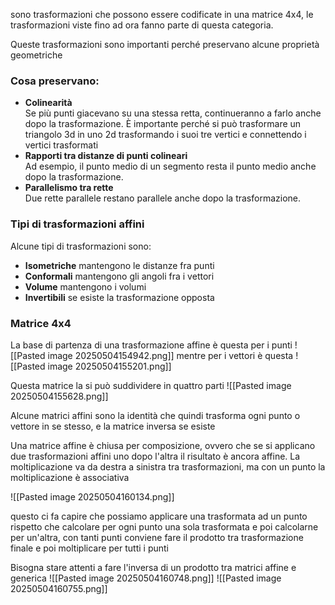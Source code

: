 sono trasformazioni che possono essere codificate in una matrice 4x4, le trasformazioni viste fino ad ora fanno parte di questa categoria.

Queste trasformazioni sono importanti perché preservano alcune proprietà geometriche 
### Cosa preservano:
 
- **Colinearità**  
    Se più punti giacevano su una stessa retta, continueranno a farlo anche dopo la trasformazione. È importante perché si può trasformare un triangolo 3d in uno 2d trasformando i suoi tre vertici e connettendo i vertici trasformati
- **Rapporti tra distanze di punti colineari**  
    Ad esempio, il punto medio di un segmento resta il punto medio anche dopo la trasformazione.
- **Parallelismo tra rette**  
    Due rette parallele restano parallele anche dopo la trasformazione.


### Tipi di trasformazioni affini
Alcune tipi di trasformazioni sono:
- __Isometriche__
	mantengono le distanze fra punti
- __Conformali__
	mantengono gli angoli fra i vettori
- __Volume__
	mantengono i volumi
- __Invertibili__
	se esiste la trasformazione opposta

### Matrice 4x4

La base di partenza di una trasformazione affine è questa per i punti
![[Pasted image 20250504154942.png]]
mentre per i vettori è questa
![[Pasted image 20250504155201.png]]

Questa matrice la si può suddividere in quattro parti 
![[Pasted image 20250504155628.png]]

Alcune matrici affini sono la identità che quindi trasforma ogni punto o vettore in se stesso, e la matrice inversa se esiste

Una matrice affine è chiusa per composizione, ovvero che se si applicano due trasformazioni affini uno dopo l'altra il risultato è ancora affine. 
La moltiplicazione va da destra a sinistra tra trasformazioni, ma con un punto la moltiplicazione è associativa

![[Pasted image 20250504160134.png]]

questo ci fa capire che possiamo applicare una trasformata ad un punto rispetto che calcolare per ogni punto una sola trasformata e poi calcolarne per un'altra, con tanti punti conviene fare il prodotto tra trasformazione finale e poi moltiplicare per tutti i punti

Bisogna stare attenti a fare l'inversa di un prodotto tra matrici  affine e generica
![[Pasted image 20250504160748.png]]
![[Pasted image 20250504160755.png]]